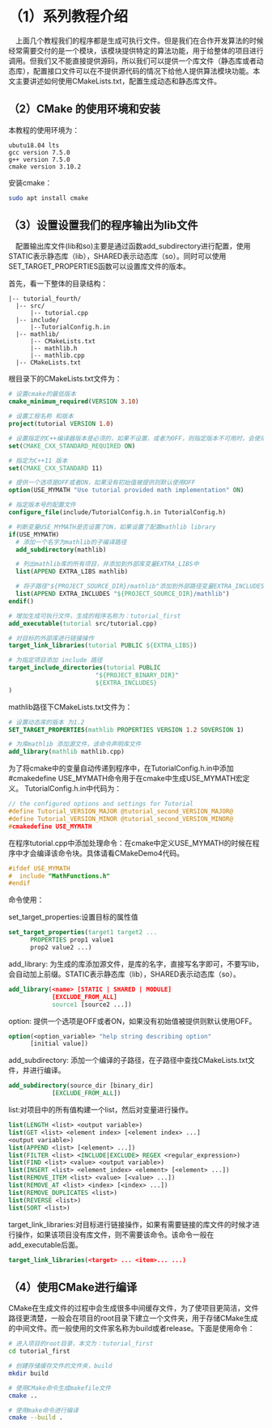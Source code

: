 # （1）系列教程介绍

  上面几个教程我们的程序都是生成可执行文件。但是我们在合作开发算法的时候经常需要交付的是一个模块，该模块提供特定的算法功能，用于给整体的项目进行调用。但我们又不能直接提供源码，所以我们可以提供一个库文件（静态库或者动态库），配置接口文件可以在不提供源代码的情况下给他人提供算法模块功能。本文主要讲述如何使用CMakeLists.txt，配置生成动态和静态库文件。

## （2）CMake 的使用环境和安装

本教程的使用环境为：

```
ubutu18.04 lts
gcc version 7.5.0
g++ version 7.5.0
cmake version 3.10.2
```

安装cmake：

```bash
sudo apt install cmake
```

## （3）设置设置我们的程序输出为lib文件

  配置输出库文件(lib和so)主要是通过函数add_subdirectory进行配置，使用STATIC表示静态库（lib），SHARED表示动态库（so）。同时可以使用SET_TARGET_PROPERTIES函数可以设置库文件的版本。

首先，看一下整体的目录结构：

```
|-- tutorial_fourth/
  |-- src/
      |-- tutorial.cpp
  |-- include/
      |--TutorialConfig.h.in
  |-- mathlib/
      |-- CMakeLists.txt
      |-- mathlib.h
      |-- mathlib.cpp
  |-- CMakeLists.txt
```

根目录下的CMakeLists.txt文件为：

```cmake
# 设置cmake的最低版本
cmake_minimum_required(VERSION 3.10)

# 设置工程名称 和版本
project(tutorial VERSION 1.0)

# 设置指定的C++编译器版本是必须的，如果不设置，或者为OFF，则指定版本不可用时，会使用上一版本。
set(CMAKE_CXX_STANDARD_REQUIRED ON)

# 指定为C++11 版本
set(CMAKE_CXX_STANDARD 11)

# 提供一个选项是OFF或者ON，如果没有初始值被提供则默认使用OFF
option(USE_MYMATH "Use tutorial provided math implementation" ON)

# 指定版本号的配置文件
configure_file(include/TutorialConfig.h.in TutorialConfig.h)

# 判断变量USE_MYMATH是否设置了ON，如果设置了配置mathlib library
if(USE_MYMATH)
  # 添加一个名字为mathlib的子编译路径
  add_subdirectory(mathlib)

  # 列出mathlib库的所有项目，并添加到外部库变量EXTRA_LIBS中
  list(APPEND EXTRA_LIBS mathlib)

  # 将子路径"${PROJECT_SOURCE_DIR}/mathlib"添加到外部路径变量EXTRA_INCLUDES中
  list(APPEND EXTRA_INCLUDES "${PROJECT_SOURCE_DIR}/mathlib")
endif()

# 增加生成可执行文件，生成的程序名称为：tutorial_first
add_executable(tutorial src/tutorial.cpp)

# 对目标的外部库进行链接操作
target_link_libraries(tutorial PUBLIC ${EXTRA_LIBS})

# 为指定项目添加 include 路径
target_include_directories(tutorial PUBLIC
                        "${PROJECT_BINARY_DIR}"
                        ${EXTRA_INCLUDES}
)
```

mathlib路径下CMakeLists.txt文件为：

```cmake
# 设置动态库的版本 为1.2
SET_TARGET_PROPERTIES(mathlib PROPERTIES VERSION 1.2 SOVERSION 1)

# 为库mathlib 添加源文件，该命令声明库文件
add_library(mathlib mathlib.cpp)
```

为了将cmake中的变量自动传递到程序中，在TutorialConfig.h.in中添加#cmakedefine USE_MYMATH命令用于在cmake中生成USE_MYMATH宏定义。
TutorialConfig.h.in中代码为：

```c
// the configured options and settings for Tutorial
#define Tutorial_VERSION_MAJOR @tutorial_second_VERSION_MAJOR@
#define Tutorial_VERSION_MINOR @tutorial_second_VERSION_MINOR@
#cmakedefine USE_MYMATH
```

在程序tutorial.cpp中添加处理命令：在cmake中定义USE_MYMATH的时候在程序中才会编译该命令块。具体请看CMakeDemo4代码。

```c
#ifdef USE_MYMATH
#  include "MathFunctions.h"
#endif
```

命令使用：

set_target_properties:设置目标的属性值

```cmake
set_target_properties(target1 target2 ...
      PROPERTIES prop1 value1
      prop2 value2 ...)
```

add_library: 为生成的库添加源文件，是库的名字，直接写名字即可，不要写lib，会自动加上前缀。STATIC表示静态库（lib），SHARED表示动态库（so）。

```cmake
add_library(<name> [STATIC | SHARED | MODULE]
            [EXCLUDE_FROM_ALL]
            source1 [source2 ...])
```

option: 提供一个选项是OFF或者ON，如果没有初始值被提供则默认使用OFF。

```cmake
option(<option_variable> "help string describing option"
      [initial value])
```

add_subdirectory: 添加一个编译的子路径，在子路径中查找CMakeLists.txt文件，并进行编译。

```cmake
add_subdirectory(source_dir [binary_dir]
            [EXCLUDE_FROM_ALL])
```

list:对项目中的所有值构建一个list，然后对变量进行操作。

```cmake
list(LENGTH <list> <output variable>)
list(GET <list> <element index> [<element index> ...]
<output variable>)
list(APPEND <list> [<element> ...])
list(FILTER <list> <INCLUDE|EXCLUDE> REGEX <regular_expression>)
list(FIND <list> <value> <output variable>)
list(INSERT <list> <element_index> <element> [<element> ...])
list(REMOVE_ITEM <list> <value> [<value> ...])
list(REMOVE_AT <list> <index> [<index> ...])
list(REMOVE_DUPLICATES <list>)
list(REVERSE <list>)
list(SORT <list>)
```

target_link_libraries:对目标进行链接操作，如果有需要链接的库文件的时候才进行操作，如果该项目没有库文件，则不需要该命令。该命令一般在add_executable后面。

```cmake
target_link_libraries(<target> ... <item>... ...)
```

## （4）使用CMake进行编译

CMake在生成文件的过程中会生成很多中间缓存文件，为了使项目更简洁，文件路径更清楚，一般会在项目的root目录下建立一个文件夹，用于存储CMake生成的中间文件。而一般使用的文件家名称为build或者release。下面是使用命令：

```bash
# 进入项目的root目录，本文为：tutorial_first
cd tutorial_first

# 创建存储缓存文件的文件夹，build
mkdir build

# 使用CMake命令生成makefile文件
cmake ..

# 使用make命令进行编译
cmake --build .
```